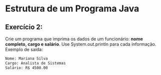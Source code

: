 # Estrutura de um Programa Java

## Exercício 2:
Crie um programa que imprima os dados de um funcionário: **nome completo, cargo e salário**. Use System.out.println para cada informação.
Exemplo de saída:

```bash
Nome: Mariana Silva
Cargo: Analista de Sistemas
Salário: R$ 4500.00
```

